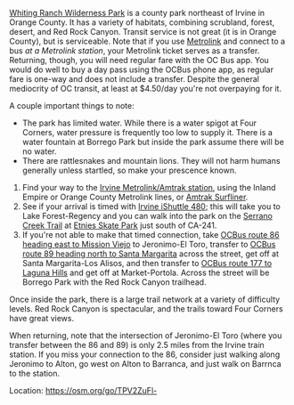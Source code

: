 [Whiting Ranch Wilderness Park](https://www.ocparks.com/parks-trails/whiting-ranch-wilderness-park) is a county park northeast of Irvine in Orange County. It has a variety of habitats, combining scrubland, forest, desert, and Red Rock Canyon. Transit service is not great (it is in Orange County), but is serviceable. Note that if you use [Metrolink](https://metrolinktrains.com/) and connect to a bus *at a Metrolink station*, your Metrolink ticket serves as a transfer. Returning, though, you will need regular fare with the OC Bus app. You would do well to buy a day pass using the OCBus phone app, as regular fare is one-way and does not include a transfer. Despite the general mediocrity of OC transit, at least at $4.50/day you're not overpaying for it.

A couple important things to note:
- The park has limited water. While there is a water spigot at Four Corners, water pressure is frequently too low to supply it. There is a water fountain at Borrego Park but inside the park assume there will be no water.
- There are rattlesnakes and mountain lions. They will not harm humans generally unless startled, so make your prescence known.

1. Find your way to the [Irvine Metrolink/Amtrak station](https://metrolinktrains.com/rider-info/general-info/stations/irvine/), using the Inland Empire or Orange County Metrolink lines, or [Amtrak Surfliner](https://www.amtrak.com/pacific-surfliner-train).
1. See if your arrival is timed with [Irvine iShuttle 480](https://www.octa.net/ebusbook/RoutePDF/route480.pdf); this will take you to Lake Forest-Regency and you can walk into the park on the [Serrano Creek Trail](https://www.alltrails.com/trail/us/california/serrano-creek-trail) at [Etnies Skate Park](https://www.lakeforestca.gov/en/facilities/etnies-skatepark-lake-forest) just south of CA-241.
1. If you're not able to make that timed connection, take [OCBus route 86 heading east to Mission Viejo](https://www.octa.net/ebusbook/RoutePDF/route086.pdf) to Jeronimo-El Toro, transfer to [OCBus route 89 heading north to Santa Margarita](https://www.octa.net/ebusbook/RoutePDF/route089.pdf) across the street, get off at Santa Margarita-Los Alisos, and then transfer to [OCBus route 177 to Laguna Hills](https://www.octa.net/ebusbook/RoutePDF/route177.pdf) and get off at Market-Portola. Across the street will be Borrego Park with the Red Rock Canyon trailhead.

Once inside the park, there is a large trail network at a variety of difficulty levels. Red Rock Canyon is spectacular, and the trails toward Four Corners have great views.

When returning, note that the intersection of Jeronimo-El Toro (where you transfer between the 86 and 89) is only 2.5 miles from the Irvine train station. If you miss your connection to the 86, consider just walking along Jeronimo to Alton, go west on Alton to Barranca, and just walk on Barrnca to the station.

Location: https://osm.org/go/TPV2ZuFl-
